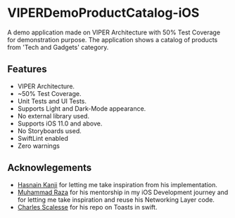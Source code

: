 # VIPERDemoProductCatalog-iOS
A demo application made on VIPER Architecture with 50% Test Coverage for demonstration purpose. The application shows a catalog of products from 'Tech and Gadgets' category.

## Features

 - VIPER Architecture.
 - ~50% Test Coverage.
 - Unit Tests and UI Tests.
 - Supports Light and Dark-Mode appearance.
 - No external library used.
 - Supports iOS 11.0 and above.
 - No Storyboards used.
 - SwiftLint enabled
 - Zero warnings

## Acknowlegements

* [Hasnain Kanji](https://github.com/kanjihasnain) for letting me take inspiration from his implementation.
* [Muhammad Raza](https://github.com/mrazam110) for his mentorship in my iOS Development journey and for letting me take inspiration and reuse his Networking Layer code.
* [Charles Scalesse](https://github.com/scalessec/Toast-Swift) for his repo on Toasts in swift.